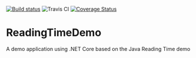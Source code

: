 [![Build status](https://ci.appveyor.com/api/projects/status/44cra2w93iblljb1/branch/master?svg=true)](https://ci.appveyor.com/project/bas/readingtimedemo/branch/master) ![Travis CI](https://travis-ci.org/bas/ReadingTimeDemo.svg?branch=master) [![Coverage Status](https://coveralls.io/repos/github/bas/ReadingTimeDemo/badge.svg?branch=add-code-coverage)](https://coveralls.io/github/bas/ReadingTimeDemo?branch=add-code-coverage)
# ReadingTimeDemo
A demo application using .NET Core based on the Java Reading Time demo
